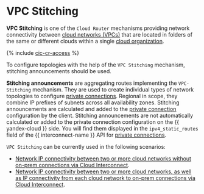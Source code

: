 # VPC Stitching

**VPC Stitching** is one of the `Cloud Router` mechanisms providing network connectivity between [cloud networks (VPCs)](../../vpc/concepts/network.md) that are located in folders of the same or different clouds within a single [cloud organization](../../organization/concepts/organization.md).

{% include [cic-cr-access](../../_includes/interconnect/cic-cr-access.md) %}

To configure topologies with the help of the `VPC Stitching` mechanism, stitching announcements should be used.

**Stitching announcements** are aggregating routes implementing the `VPC-Stitching` mechanism. They are used to create individual types of network topologies to configure [private connections](../../interconnect/concepts/priv-con.md). Regional in scope, they combine IP prefixes of subnets across all availability zones. Stitching announcements are calculated and added to the [private connection](../../interconnect/concepts/priv-con.md) configuration by the client. Stitching announcements are not automatically calculated or added to the private connection configuration on the {{ yandex-cloud }} side. You will find them displayed in the `ipv4_static_routes` field of the {{ interconnect-name }} API for [private connections](../../interconnect/concepts/priv-con.md).

`VPC Stitching` can be currently used in the following scenarios:
* [Network IP connectivity between two or more cloud networks without on-prem connections via Cloud Interconnect](../scenarios/vpc-st-with-two-vpc.md).
* [Network IP connectivity between two or more cloud networks, as well as IP connectivity from each cloud network to on-prem connections via Cloud Interconnect](../scenarios/vpc-st-with-two-vpc-and-onprem.md). 


